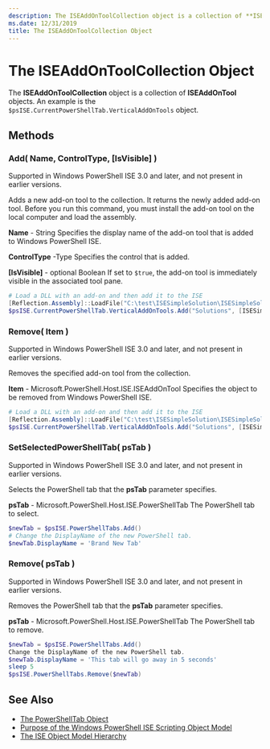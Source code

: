 ```yaml
---
description: The ISEAddOnToolCollection object is a collection of **ISEAddOnTool** objects.
ms.date: 12/31/2019
title: The ISEAddOnToolCollection Object
---
```


# The ISEAddOnToolCollection Object

The **ISEAddOnToolCollection** object is a collection of **ISEAddOnTool** objects. An example is the
`$psISE.CurrentPowerShellTab.VerticalAddOnTools` object.

## Methods

### Add\( Name, ControlType, \[IsVisible\] \)

Supported in Windows PowerShell ISE 3.0 and later, and not present in earlier versions.

Adds a new add-on tool to the collection. It returns the newly added add-on tool. Before you run
this command, you must install the add-on tool on the local computer and load the assembly.

**Name** - String
Specifies the display name of the add-on tool that is added to Windows PowerShell ISE.

**ControlType** -Type
Specifies the control that is added.

**\[IsVisible\]** - optional Boolean
If set to `$true`, the add-on tool is immediately visible in the associated tool pane.

```powershell
# Load a DLL with an add-on and then add it to the ISE
[Reflection.Assembly]::LoadFile("C:\test\ISESimpleSolution\ISESimpleSolution.dll")
$psISE.CurrentPowerShellTab.VerticalAddOnTools.Add("Solutions", [ISESimpleSolution.Solution], $true)
```

### Remove\( Item \)

Supported in Windows PowerShell ISE 3.0 and later, and not present in earlier versions.

Removes the specified add-on tool from the collection.

**Item** - Microsoft.PowerShell.Host.ISE.ISEAddOnTool
Specifies the object to be removed from Windows PowerShell ISE.

```powershell
# Load a DLL with an add-on and then add it to the ISE
[Reflection.Assembly]::LoadFile("C:\test\ISESimpleSolution\ISESimpleSolution.dll")
$psISE.CurrentPowerShellTab.VerticalAddOnTools.Add("Solutions", [ISESimpleSolution.Solution], $true)
```

### SetSelectedPowerShellTab\( psTab \)

Supported in Windows PowerShell ISE 3.0 and later, and not present in earlier versions.

Selects the PowerShell tab that the **psTab** parameter specifies.

**psTab** - Microsoft.PowerShell.Host.ISE.PowerShellTab
The PowerShell tab to select.

```powershell
$newTab = $psISE.PowerShellTabs.Add()
# Change the DisplayName of the new PowerShell tab.
$newTab.DisplayName = 'Brand New Tab'
```

### Remove\( psTab \)

Supported in Windows PowerShell ISE 3.0 and later, and not present in earlier versions.

Removes the PowerShell tab that the **psTab** parameter specifies.

**psTab** - Microsoft.PowerShell.Host.ISE.PowerShellTab
The PowerShell tab to remove.

```powershell
$newTab = $psISE.PowerShellTabs.Add()
Change the DisplayName of the new PowerShell tab.
$newTab.DisplayName = 'This tab will go away in 5 seconds'
sleep 5
$psISE.PowerShellTabs.Remove($newTab)
```

## See Also

- [The PowerShellTab Object](The-PowerShellTab-Object.md)
- [Purpose of the Windows PowerShell ISE Scripting Object Model](Purpose-of-the-Windows-PowerShell-ISE-Scripting-Object-Model.md)
- [The ISE Object Model Hierarchy](The-ISE-Object-Model-Hierarchy.md)
